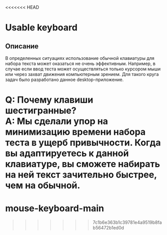 <<<<<<< HEAD
# Usable keyboard

## Описание

В определенных ситуациях использование обычной клавиатуры для набора текста может оказаться не очень эффективным.
Например, в случае если ввод теста может осуществляться только курсором мыши или через захват движения компьютерным зрением. Для такого круга задач было разработано данное desktop-приложение.

Q: Почему клавиши шестигранные?  
A: Мы сделали упор на минимизацию времени набора теста в ущерб привычности. Когда вы адаптируетесь к данной клавиатуре, 
вы сможете набирать на ней текст зачительно быстрее, чем на обычной.
=======
# mouse-keyboard-main
>>>>>>> 7c1b6e363b1c39781e4a9519b8fab56472b1ed0d
